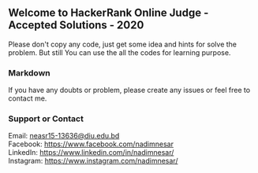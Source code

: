 ## Welcome to HackerRank Online Judge - Accepted Solutions - 2020

Please don't copy any code, just get some idea and hints for solve the problem. But still You can use the all the codes for learning purpose.

### Markdown

If you have any doubts or problem, please create any issues or feel free to contact me.

### Support or Contact

Email: neasr15-13636@diu.edu.bd  <br/>
Facebook: https://www.facebook.com/nadimnesar <br/>
LinkedIn: https://www.linkedin.com/in/nadimnesar/ <br/>
Instagram: https://www.instagram.com/nadimnesar/
